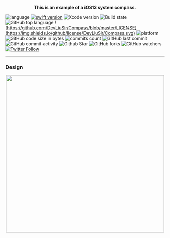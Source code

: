 <p align="center"> <b> This is an example of a iOS13 system compass. </b></p>

![language](https://img.shields.io/badge/language-swift-orange.svg)
[![swift version](https://img.shields.io/badge/swift-5.1+-blue.svg?style=flat)](https://developer.apple.com/swift/)
![Xcode version](https://img.shields.io/badge/xcode-11.3+-red.svg)
![Build state](https://img.shields.io/badge/build-passing-brightgreen)
![GitHub top language](https://img.shields.io/github/languages/top/DevLiuSir/Compass?color=blueviolet)
![https://github.com/DevLiuSir/Compass/blob/master/LICENSE](https://img.shields.io/github/license/DevLiuSir/Compass.svg)
![platform](https://img.shields.io/badge/platform-ios-lightgrey.svg)
![GitHub code size in bytes](https://img.shields.io/github/languages/code-size/DevLiuSir/Compass?color=ff69b4&label=codeSize)
![commits count](https://badgen.net/github/commits/DevLiuSir/Compass)
![GitHub last commit](https://img.shields.io/github/last-commit/DevLiuSir/Compass)
![GitHub commit activity](https://img.shields.io/github/commit-activity/m/DevLiuSir/Compass)
![Github Star](https://img.shields.io/github/stars/DevLiuSir/Compass.svg?style=social&label=Star)
![GitHub forks](https://img.shields.io/github/forks/DevLiuSir/Compass?style=social)
![GitHub watchers](https://img.shields.io/github/watchers/DevLiuSir/Compass?style=social)
[![Twitter Follow](https://img.shields.io/twitter/follow/LiuChuan_.svg?style=social)](https://twitter.com/LiuChuan_)

---

### Design

<p align="center"> 
<img  src="https://github.com/DevLiuSir/Compass/raw/master/Design/Showcase.gif" width="500" height="500"></p>